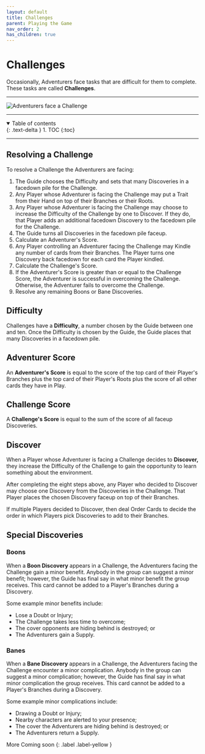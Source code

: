 ```yaml
---
layout: default
title: Challenges
parent: Playing the Game
nav_order: 2
has_children: true
---
```



# Challenges

Occasionally, Adventurers face tasks that are difficult for them to complete. These tasks are called **Challenges**.

---

<img src="https://plerpsandplerps.github.io/Sprouting-Tales/artwork/Art_Challenge.png" alt="Adventurers face a Challenge">

---

<details open markdown="block">
  <summary>
    Table of contents
  </summary>
  {: .text-delta }
1. TOC
{:toc}
</details>

---

## Resolving a Challenge

To resolve a Challenge the Adventurers are facing:
1. The Guide chooses the Difficulty and sets that many Discoveries in a facedown pile for the Challenge. 
2. Any Player whose Adventurer is facing the Challenge may put a Trait from their Hand on top of their Branches or their Roots.
2. Any Player whose Adventurer is facing the Challenge may choose to increase the Difficulty of the Challenge by one to Discover. If they do, that Player adds an additional facedown Discovery to the facedown pile for the Challenge.
3. The Guide turns all Discoveries in the facedown pile faceup.
4. Calculate an Adventurer's Score. 
6. Any Player controlling an Adventurer facing the Challenge may Kindle any number of cards from their Branches. The Player turns one Discovery back facedown for each card the Player kindled.
7. Calculate the Challenge's Score.
8. If the Adventurer's Score is greater than or equal to the Challenge Score, the Adventurer is successful in overcoming the Challenge. Otherwise, the Adventurer fails to overcome the Challenge. 
9. Resolve any remaining Boons or Bane Discoveries. 

## Difficulty

Challenges have a **Difficulty**, a number chosen by the Guide between one and ten. Once the Difficulty is chosen by the Guide, the Guide places that many Discoveries in a facedown pile. 

## Adventurer Score

An **Adventurer's Score** is equal to the score of the top card of their Player's Branches plus the top card of their Player's Roots plus the score of all other cards they have in Play. 

## Challenge Score

A **Challenge's Score** is equal to the sum of the score of all faceup Discoveries.

## Discover

When a Player whose Adventurer is facing a Challenge decides to **Discover,** they increase the Difficulty of the Challenge to gain the opportunity to learn something about the environment. 

After completing the eight steps above, any Player who decided to Discover may choose one Discovery from the Discoveries in the Challenge. That Player places the chosen Discovery faceup on top of their Branches. 

If multiple Players decided to Discover, then deal Order Cards to decide the order in which Players pick Discoveries to add to their Branches. 

## Special Discoveries

### Boons

When a **Boon Discovery** appears in a Challenge, the Adventurers facing the Challenge gain a minor benefit. Anybody in the group can suggest a minor benefit; however, the Guide has final say in what minor benefit the group receives. This card cannot be added to a Player's Branches during a Discovery. 

Some example minor benefits include:
- Lose a Doubt or Injury; 
- The Challenge takes less time to overcome;
- The cover opponents are hiding behind is destroyed; or
- The Adventurers gain a Supply. 

### Banes

When a **Bane Discovery** appears in a Challenge, the Adventurers facing the Challenge encounter a minor complication. Anybody in the group can suggest a minor complication; however, the Guide has final say in what minor complication the group receives. This card cannot be added to a Player's Branches during a Discovery. 

Some example minor complications include: 
- Drawing a Doubt or Injury;
- Nearby characters are alerted to your presence;
- The cover the Adventurers are hiding behind is destroyed; or
- The Adventurers return a Supply. 

<div markdown="1">
More Coming soon
{: .label .label-yellow }
</div>

<!-- 

## Example Challenge Resolution

-->